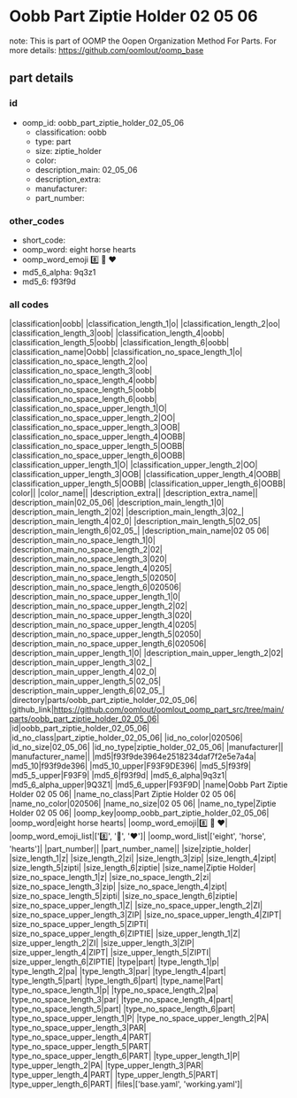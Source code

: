 # Oobb Part Ziptie Holder 02 05 06  

note: This is part of OOMP the Oopen Organization Method For Parts. For more details: https://github.com/oomlout/oomp_base

##  part details





### id
* oomp_id: oobb_part_ziptie_holder_02_05_06
  * classification: oobb
  * type: part
  * size: ziptie_holder
  * color: 
  * description_main: 02_05_06
  * description_extra: 
  * manufacturer: 
  * part_number: 

### other_codes
* short_code: 
* oomp_word: eight horse hearts
* oomp_word_emoji :eight: :horse: :hearts:
* md5_6_alpha: 9q3z1
* md5_6: f93f9d

### all codes 
|classification|oobb|
|classification_length_1|o|
|classification_length_2|oo|
|classification_length_3|oob|
|classification_length_4|oobb|
|classification_length_5|oobb|
|classification_length_6|oobb|
|classification_name|Oobb|
|classification_no_space_length_1|o|
|classification_no_space_length_2|oo|
|classification_no_space_length_3|oob|
|classification_no_space_length_4|oobb|
|classification_no_space_length_5|oobb|
|classification_no_space_length_6|oobb|
|classification_no_space_upper_length_1|O|
|classification_no_space_upper_length_2|OO|
|classification_no_space_upper_length_3|OOB|
|classification_no_space_upper_length_4|OOBB|
|classification_no_space_upper_length_5|OOBB|
|classification_no_space_upper_length_6|OOBB|
|classification_upper_length_1|O|
|classification_upper_length_2|OO|
|classification_upper_length_3|OOB|
|classification_upper_length_4|OOBB|
|classification_upper_length_5|OOBB|
|classification_upper_length_6|OOBB|
|color||
|color_name||
|description_extra||
|description_extra_name||
|description_main|02_05_06|
|description_main_length_1|0|
|description_main_length_2|02|
|description_main_length_3|02_|
|description_main_length_4|02_0|
|description_main_length_5|02_05|
|description_main_length_6|02_05_|
|description_main_name|02 05 06|
|description_main_no_space_length_1|0|
|description_main_no_space_length_2|02|
|description_main_no_space_length_3|020|
|description_main_no_space_length_4|0205|
|description_main_no_space_length_5|02050|
|description_main_no_space_length_6|020506|
|description_main_no_space_upper_length_1|0|
|description_main_no_space_upper_length_2|02|
|description_main_no_space_upper_length_3|020|
|description_main_no_space_upper_length_4|0205|
|description_main_no_space_upper_length_5|02050|
|description_main_no_space_upper_length_6|020506|
|description_main_upper_length_1|0|
|description_main_upper_length_2|02|
|description_main_upper_length_3|02_|
|description_main_upper_length_4|02_0|
|description_main_upper_length_5|02_05|
|description_main_upper_length_6|02_05_|
|directory|parts/oobb_part_ziptie_holder_02_05_06|
|github_link|https://github.com/oomlout/oomlout_oomp_part_src/tree/main/parts/oobb_part_ziptie_holder_02_05_06|
|id|oobb_part_ziptie_holder_02_05_06|
|id_no_class|part_ziptie_holder_02_05_06|
|id_no_color|020506|
|id_no_size|02_05_06|
|id_no_type|ziptie_holder_02_05_06|
|manufacturer||
|manufacturer_name||
|md5|f93f9de3964e2518234daf7f2e5e7a4a|
|md5_10|f93f9de396|
|md5_10_upper|F93F9DE396|
|md5_5|f93f9|
|md5_5_upper|F93F9|
|md5_6|f93f9d|
|md5_6_alpha|9q3z1|
|md5_6_alpha_upper|9Q3Z1|
|md5_6_upper|F93F9D|
|name|Oobb Part Ziptie Holder 02 05 06|
|name_no_class|Part Ziptie Holder 02 05 06|
|name_no_color|020506|
|name_no_size|02 05 06|
|name_no_type|Ziptie Holder 02 05 06|
|oomp_key|oomp_oobb_part_ziptie_holder_02_05_06|
|oomp_word|eight horse hearts|
|oomp_word_emoji|:eight: :horse: :hearts:|
|oomp_word_emoji_list|[':eight:', ':horse:', ':hearts:']|
|oomp_word_list|['eight', 'horse', 'hearts']|
|part_number||
|part_number_name||
|size|ziptie_holder|
|size_length_1|z|
|size_length_2|zi|
|size_length_3|zip|
|size_length_4|zipt|
|size_length_5|zipti|
|size_length_6|ziptie|
|size_name|Ziptie Holder|
|size_no_space_length_1|z|
|size_no_space_length_2|zi|
|size_no_space_length_3|zip|
|size_no_space_length_4|zipt|
|size_no_space_length_5|zipti|
|size_no_space_length_6|ziptie|
|size_no_space_upper_length_1|Z|
|size_no_space_upper_length_2|ZI|
|size_no_space_upper_length_3|ZIP|
|size_no_space_upper_length_4|ZIPT|
|size_no_space_upper_length_5|ZIPTI|
|size_no_space_upper_length_6|ZIPTIE|
|size_upper_length_1|Z|
|size_upper_length_2|ZI|
|size_upper_length_3|ZIP|
|size_upper_length_4|ZIPT|
|size_upper_length_5|ZIPTI|
|size_upper_length_6|ZIPTIE|
|type|part|
|type_length_1|p|
|type_length_2|pa|
|type_length_3|par|
|type_length_4|part|
|type_length_5|part|
|type_length_6|part|
|type_name|Part|
|type_no_space_length_1|p|
|type_no_space_length_2|pa|
|type_no_space_length_3|par|
|type_no_space_length_4|part|
|type_no_space_length_5|part|
|type_no_space_length_6|part|
|type_no_space_upper_length_1|P|
|type_no_space_upper_length_2|PA|
|type_no_space_upper_length_3|PAR|
|type_no_space_upper_length_4|PART|
|type_no_space_upper_length_5|PART|
|type_no_space_upper_length_6|PART|
|type_upper_length_1|P|
|type_upper_length_2|PA|
|type_upper_length_3|PAR|
|type_upper_length_4|PART|
|type_upper_length_5|PART|
|type_upper_length_6|PART|
|files|['base.yaml', 'working.yaml']|
